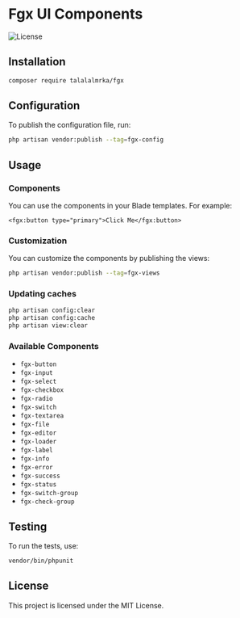 # Fgx UI Components

![License](https://img.shields.io/badge/license-MIT-blue.svg)

## Installation

```bash
composer require talalalmrka/fgx
```

## Configuration

To publish the configuration file, run:

```bash
php artisan vendor:publish --tag=fgx-config
```

## Usage

### Components

You can use the components in your Blade templates. For example:

```blade
<fgx:button type="primary">Click Me</fgx:button>
```

### Customization

You can customize the components by publishing the views:

```bash
php artisan vendor:publish --tag=fgx-views
```

### Updating caches

```bash
php artisan config:clear
php artisan config:cache
php artisan view:clear
```

### Available Components

- `fgx-button`
- `fgx-input`
- `fgx-select`
- `fgx-checkbox`
- `fgx-radio`
- `fgx-switch`
- `fgx-textarea`
- `fgx-file`
- `fgx-editor`
- `fgx-loader`
- `fgx-label`
- `fgx-info`
- `fgx-error`
- `fgx-success`
- `fgx-status`
- `fgx-switch-group`
- `fgx-check-group`

## Testing

To run the tests, use:

```bash
vendor/bin/phpunit
```

## License

This project is licensed under the MIT License.
